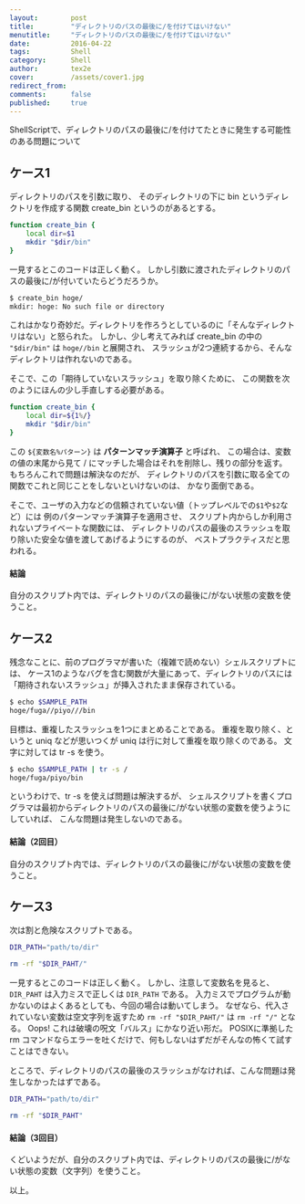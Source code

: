 ```yaml
---
layout:        post
title:         "ディレクトリのパスの最後に/を付けてはいけない"
menutitle:     "ディレクトリのパスの最後に/を付けてはいけない"
date:          2016-04-22
tags:          Shell
category:      Shell
author:        tex2e
cover:         /assets/cover1.jpg
redirect_from:
comments:      false
published:     true
---
```


ShellScriptで、ディレクトリのパスの最後に/を付けてたときに発生する可能性のある問題について

ケース1
--------

ディレクトリのパスを引数に取り、
そのディレクトリの下に bin というディレクトリを作成する関数 create_bin というのがあるとする。

```bash
function create_bin {
    local dir=$1
    mkdir "$dir/bin"
}
```

一見するとこのコードは正しく動く。
しかし引数に渡されたディレクトリのパスの最後に/が付いていたらどうだろうか。

```bash
$ create_bin hoge/
mkdir: hoge: No such file or directory
```

これはかなり奇妙だ。ディレクトリを作ろうとしているのに「そんなディレクトリはない」と怒られた。
しかし、少し考えてみれば create_bin の中の `"$dir/bin"` は `hoge//bin` と展開され、
スラッシュが2つ連続するから、そんなディレクトリは作れないのである。

そこで、この「期待していないスラッシュ」を取り除くために、
この関数を次のようにほんの少し手直しする必要がある。

```bash
function create_bin {
    local dir=${1%/}
    mkdir "$dir/bin"
}
```

この `${変数名%パターン}` は **パターンマッチ演算子** と呼ばれ、
この場合は、変数の値の末尾から見て / にマッチした場合はそれを削除し、残りの部分を返す。
もちろんこれで問題は解決なのだが、
ディレクトリのパスを引数に取る全ての関数でこれと同じことをしないといけないのは、
かなり面倒である。

そこで、ユーザの入力などの信頼されていない値（トップレベルでの`$1`や`$2`など）には
例のパターンマッチ演算子を適用させ、
スクリプト内からしか利用されないプライベートな関数には、
ディレクトリのパスの最後のスラッシュを取り除いた安全な値を渡してあげるようにするのが、
ベストプラクティスだと思われる。

#### 結論

自分のスクリプト内では、ディレクトリのパスの最後に/がない状態の変数を使うこと。


ケース2
----------

残念なことに、前のプログラマが書いた（複雑で読めない）シェルスクリプトには、
ケース1のようなバグを含む関数が大量にあって、ディレクトリのパスには
「期待されないスラッシュ」が挿入されたまま保存されている。

```bash
$ echo $SAMPLE_PATH
hoge/fuga//piyo///bin
```

目標は、重複したスラッシュを1つにまとめることである。
重複を取り除く、というと uniq などが思いつくが uniq は行に対して重複を取り除くのである。
文字に対しては tr -s を使う。

```bash
$ echo $SAMPLE_PATH | tr -s /
hoge/fuga/piyo/bin
```

というわけで、tr -s を使えば問題は解決するが、
シェルスクリプトを書くプログラマは最初からディレクトリのパスの最後に/がない状態の変数を使うようにしていれば、
こんな問題は発生しないのである。

#### 結論（2回目）

自分のスクリプト内では、ディレクトリのパスの最後に/がない状態の変数を使うこと。


ケース3
---------

次は割と危険なスクリプトである。

```bash
DIR_PATH="path/to/dir"

rm -rf "$DIR_PAHT/"
```

一見するとこのコードは正しく動く。
しかし、注意して変数名を見ると、`DIR_PAHT` は入力ミスで正しくは `DIR_PATH` である。
入力ミスでプログラムが動かないのはよくあるとしても、今回の場合は動いてしまう。
なぜなら、代入されていない変数は空文字列を返すため `rm -rf "$DIR_PAHT/"` は `rm -rf "/"`
となる。
Oops! これは破壊の呪文「バルス」にかなり近い形だ。
POSIXに準拠した rm コマンドならエラーを吐くだけで、何もしないはずだがそんなの怖くて試すことはできない。

ところで、ディレクトリのパスの最後のスラッシュがなければ、こんな問題は発生しなかったはずである。

```bash
DIR_PATH="path/to/dir"

rm -rf "$DIR_PAHT"
```

#### 結論（3回目）

くどいようだが、自分のスクリプト内では、ディレクトリのパスの最後に/がない状態の変数（文字列）を使うこと。

以上。
